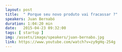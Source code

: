 ```yaml
---
layout: post
title:  " Porque seu novo produto vai fracassar ?"
speakers: Juan Bernabó
duration: 1:04:20 min
date:   2015-04-23 09:32:00
tags: [ startup ]
img: /assets/image/speakers/juan-bernabo.jpg
link: https://www.youtube.com/watch?v=zy9gHq-254g
---
```

